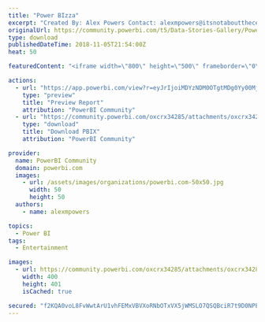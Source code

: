 ```yaml
---
title: "Power BIzza"
excerpt: "Created By: Alex Powers Contact: alexmpowers@itsnotaboutthecell.com LinkedIn: https://www.linkedin.com/in/alexmpowers/ Website:"
originalUrl: https://community.powerbi.com/t5/Data-Stories-Gallery/Power-BIzza/m-p/560554
type: download
publishedDateTime: 2018-11-05T21:54:00Z
heat: 50

featuredContent: "<iframe width=\"800\" height=\"500\" frameborder=\"0\" src=\"https://app.powerbi.com/view?r=eyJrIjoiMDYzNDM0OTgtMDg0Yy00MjJiLTk1OTMtOGFiMjViNGE1M2VmIiwidCI6IjAwZmVkODUxLThlYTMtNDAzNi05NmY4LWUwMjRmMDI5OWJkNCIsImMiOjN9\"></iframe>"

actions:
  - url: "https://app.powerbi.com/view?r=eyJrIjoiMDYzNDM0OTgtMDg0Yy00MjJiLTk1OTMtOGFiMjViNGE1M2VmIiwidCI6IjAwZmVkODUxLThlYTMtNDAzNi05NmY4LWUwMjRmMDI5OWJkNCIsImMiOjN9"
    type: "preview"
    title: "Preview Report"
    attribution: "PowerBI Community"
  - url: "https://community.powerbi.com/oxcrx34285/attachments/oxcrx34285/DataStoriesGallery/2355/2/Power%20BIzza.pbix"
    type: "download"
    title: "Download PBIX"
    attribution: "PowerBI Community"

provider:
  name: PowerBI Community
  domain: powerbi.com
  images:
    - url: /assets/images/organizations/powerbi.com-50x50.jpg
      width: 50
      height: 50
  authors:
    - name: alexmpowers

topics:
  - Power BI
tags:
  - Entertainment

images:
  - url: https://community.powerbi.com/oxcrx34285/attachments/oxcrx34285/DataStoriesGallery/2355/1/Pizza%20Front.png
    width: 400
    height: 401
    isCached: true

secured: "f2KQA0voL8FvWwtArU1vhFEMxVBVXoRNbOTxVX5jWMSLO7QSQBciR7t9D0NPEReJkNhpOiB25s8JeUXx5+/m0G2qWO0+vJu/W98jmWk/uTNXRcy+Zol15fq3NM3t1PfQe3Zc21QAQ/U7EYDNJt1VkflKLtY5aSzdYRa1rLMw+93sZTtiqIGssm8gF+LYyo2JHys82xdZBSgmSYVUzKg54F7YJoshcgiffebZX4s/+ik6Ut4K1NcDkggG8aYReQNUcIHi3B8IbjDbXy9p/QtiKrWmRABcFfq1GjVulxPLTjZC46njQV3ilBGZFvLGCyusrDHu7pW+KmL9GYGEeLMC7H1HDXZQu9js2ChT/yASQjYdyYQhtCuSCt9cqqagTYeMbhZ+dERRzEHpdPf6q48ly44aCbq1SOarwAUZVvQv554=;IcX5Ilnm9J90Tfie8yU55Q=="
---
```


